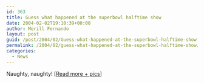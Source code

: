 ```yaml
---
id: 363
title: Guess what happened at the superbowl halftime show
date: 2004-02-02T19:10:39+00:00
author: Merill Fernando
layout: post
guid: /post/2004/02/Guess-what-happened-at-the-superbowl-halftime-show.aspx
permalink: /2004/02/guess-what-happened-at-the-superbowl-halftime-show/
categories:
  - News
---
```

<body xmlns="http://www.w3.org/1999/xhtml">
    <div class="Section1">
        <p class="MsoNormal">
            Naughty, naughty! [<a href="http://uk.news.yahoo.com/040202/325/eky6f.html">Read more
            + pics</a>]
        </p>
    </div>
</body>